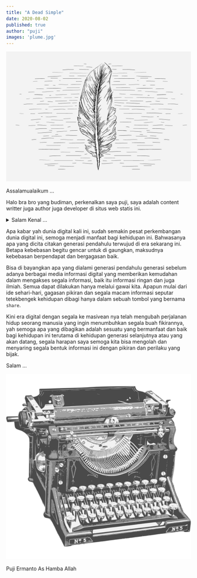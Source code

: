 ```yaml
---
title: "A Dead Simple"
date: 2020-08-02
published: true
author: "puji"
images: 'plume.jpg'
---  
```


![ajax](./plume.jpg)  

Assalamualaikum ...  

Halo bra bro yang budiman, perkenalkan saya puji, saya adalah content writter juga author juga developer di situs web statis ini. 

<details>
  <summary>Salam Kenal ... </summary>
kirain isinya apaan , wkwkwkwkwkwkwkwkwkwkwkwkwkwkwkwkwkkwkwkwkww
</details>  

Apa kabar yah dunia digital kali ini, sudah semakin pesat perkembangan dunia digital ini, semoga menjadi manfaat bagi kehidupan ini. Bahwasanya apa yang dicita citakan generasi pendahulu terwujud di era sekarang ini. Betapa kebebasan begitu gencar untuk di gaungkan, maksudnya kebebasan berpendapat dan bergagasan baik.  

Bisa di bayangkan apa yang dialami generasi pendahulu generasi sebelum adanya berbagai media informasi digital yang memberikan kemudahan dalam mengakses segala informasi, baik itu informasi ringan dan juga ilmiah. Semua dapat dilakukan hanya melalui gawai kita. Apapun mulai dari ide sehari-hari, gagasan pikiran dan segala macam informasi seputar tetekbengek kehidupan dibagi hanya dalam sebuah tombol yang bernama ```share```.  

Kini era digital dengan segala ke masivean nya telah mengubah perjalanan hidup seorang manusia yang ingin menumbuhkan segala buah fikirannya, yah semoga apa yang dibagikan adalah sesuatu yang bermanfaat dan baik bagi kehidupan ini terutama di kehidupan generasi selanjutnya atau yang akan datang, segala harapan saya semoga kita bisa mengolah dan menyaring segala bentuk informasi ini dengan pikiran dan perilaku yang bijak.  

Salam ...  


![ajax](./staticsite.png)

Puji Ermanto As Hamba Allah